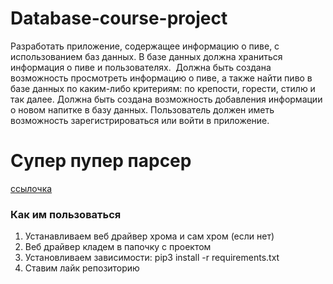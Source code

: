 # Database-course-project

Разработать приложение, содержащее информацию о пиве, с использованием баз данных. В базе данных должна храниться информация о пиве и пользователях.  Должна быть создана возможность просмотреть информацию о пиве, а также найти пиво в базе данных по каким-либо критериям: по крепости, горести, стилю и так далее. Должна быть создана возможность добавления информации о новом напитке в базу данных. Пользователь должен иметь возможность зарегистрироваться или войти в приложение.

# Супер пупер парсер
[ссылочка](https://github.com/Kir-Popov/beer_parser)

### Как им пользоваться
1. Устанавливаем веб драйвер хрома и сам хром (если нет)
2. Веб драйвер кладем в папочку с проектом
3. Установливаем зависимости: pip3 install -r requirements.txt
4. Ставим лайк репозиторию

